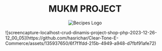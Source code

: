 <h1 align="center"> MUKM PROJECT </h1>
<p align="center"><img align="center" src="https://github.com/hasrichar/Clear-Tone-E-Commerce/assets/135937650/6f7f1fdd-215b-4949-a948-d7fbf91afe72" alt="Becipes Logo"/></p>
![screencapture-localhost-crud-dinamis-project-shop-php-2023-12-26-12_00_05](https://github.com/hasrichar/Clear-Tone-E-Commerce/assets/135937650/6f7f1fdd-215b-4949-a948-d7fbf91afe72)

